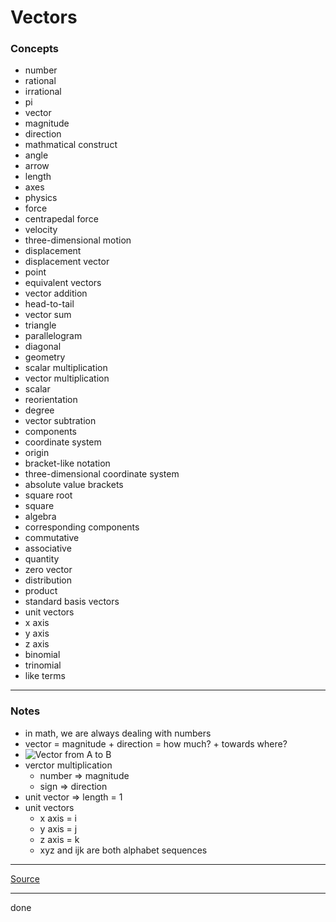 # Vectors

### Concepts

- number
- rational
- irrational
- pi
- vector
- magnitude
- direction
- mathmatical construct
- angle
- arrow
- length
- axes
- physics
- force
- centrapedal force
- velocity
- three-dimensional motion
- displacement
- displacement vector
- point
- equivalent vectors
- vector addition
- head-to-tail
- vector sum
- triangle
- parallelogram
- diagonal
- geometry
- scalar multiplication
- vector multiplication
- scalar
- reorientation
- degree
- vector subtration
- components
- coordinate system
- origin
- bracket-like notation
- three-dimensional coordinate system
- absolute value brackets
- square root
- square
- algebra
- corresponding components
- commutative
- associative
- quantity
- zero vector
- distribution
- product
- standard basis vectors
- unit vectors
- x axis
- y axis
- z axis
- binomial
- trinomial
- like terms

---

### Notes

- in math, we are always dealing with numbers
- vector = magnitude + direction = how much? + towards where?
- ![Vector from A to B](https://latex.codecogs.com/svg.image?\overrightarrow{AB})
- verctor multiplication
    - number => magnitude
    - sign => direction
- unit vector => length = 1
- unit vectors
    - x axis = i
    - y axis = j
    - z axis = k
    - xyz and ijk are both alphabet sequences

---

[Source](https://youtu.be/KBSCMTYaH1s)

---

done